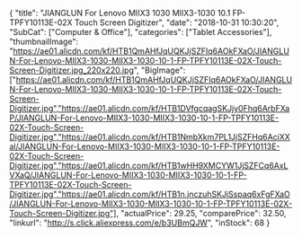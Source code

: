 {
	"title": "JIANGLUN For Lenovo MIIX3 1030 MIIX3-1030 10.1  FP-TPFY10113E-02X Touch Screen Digitizer",
	"date": "2018-10-31 10:30:20",
	"SubCat": ["Computer & Office"],
	"categories": ["Tablet Accessories"],
	"thumbnailImage": "https://ae01.alicdn.com/kf/HTB1QmAHfJqUQKJjSZFIq6AOkFXaO/JIANGLUN-For-Lenovo-MIIX3-1030-MIIX3-1030-10-1-FP-TPFY10113E-02X-Touch-Screen-Digitizer.jpg_220x220.jpg",
	"BigImage": ["https://ae01.alicdn.com/kf/HTB1QmAHfJqUQKJjSZFIq6AOkFXaO/JIANGLUN-For-Lenovo-MIIX3-1030-MIIX3-1030-10-1-FP-TPFY10113E-02X-Touch-Screen-Digitizer.jpg","https://ae01.alicdn.com/kf/HTB1DVfgcqagSKJjy0Fhq6ArbFXaP/JIANGLUN-For-Lenovo-MIIX3-1030-MIIX3-1030-10-1-FP-TPFY10113E-02X-Touch-Screen-Digitizer.jpg","https://ae01.alicdn.com/kf/HTB1NmbXkm7PL1JjSZFHq6AciXXal/JIANGLUN-For-Lenovo-MIIX3-1030-MIIX3-1030-10-1-FP-TPFY10113E-02X-Touch-Screen-Digitizer.jpg","https://ae01.alicdn.com/kf/HTB1wHH9XMCYW1JjSZFCq6AxLVXaQ/JIANGLUN-For-Lenovo-MIIX3-1030-MIIX3-1030-10-1-FP-TPFY10113E-02X-Touch-Screen-Digitizer.jpg","https://ae01.alicdn.com/kf/HTB1n.jnczuhSKJjSspaq6xFgFXaO/JIANGLUN-For-Lenovo-MIIX3-1030-MIIX3-1030-10-1-FP-TPFY10113E-02X-Touch-Screen-Digitizer.jpg"],
	"actualPrice": 29.25,
	"comparePrice": 32.50,
	"linkurl": "http://s.click.aliexpress.com/e/b3UBmQJW",
	"inStock": 68
}
